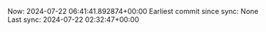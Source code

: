 Now: 2024-07-22 06:41:41.892874+00:00 Earliest commit since sync: None Last sync: 2024-07-22 02:32:47+00:00
